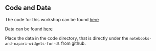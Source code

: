 ## Code and Data  

The code for this workshop can be found [here](https://github.com/True-North-Intelligent-Algorithms/notebooks-and-napari-widgets-for-dl)

Data can be found [here](https://www.dropbox.com/scl/fo/4lvuwq8pbdx0ubba9ey85/AMz_dint2PkRASM1oFWx6uA?rlkey=4ibypc0u40ub702trdipzokir%26st=spgp9ckc%26dl=0)

Place the data in the code directory, that is directly under the ```notebooks-and-napari-widgets-for-dl``` from github. 